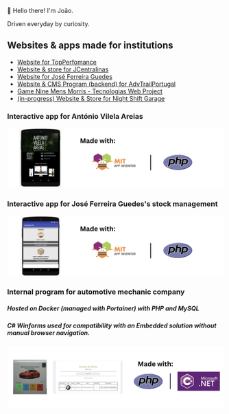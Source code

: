 👋 Hello there! I'm João.

Driven everyday by curiosity.

## Websites & apps made for institutions
- [Website for TopPerfomance](https://top-performance.pt/)
- [Website & store for JCentralinas](https://jcentralinas.com/)
- [Website for José Ferreira Guedes](https://jfg.pt/)
- [Website & CMS Program (backend) for AdvTrailPortugal](https://advtrailportugal.pt/)
- [Game Nine Mens Morris - Tecnologias Web Project](https://ricardofig016.github.io/nine-mens-morris/)
- [(in-progress) Website & Store for Night Shift Garage](http://motopartspedro.42web.io/)

### Interactive app for António Vilela Areias
![alt text](https://github.com/FindingBits/FindingBits/blob/main/img/1.png)

### Interactive app for José Ferreira Guedes's stock management
![alt text](https://github.com/FindingBits/FindingBits/blob/main/img/2.png)

### Internal program for automotive mechanic company
##### Hosted on Docker (managed with Portainer) with PHP and MySQL
##### C# Winforms used for campatibility with an Embedded solution without manual browser navigation.
![alt text](https://github.com/FindingBits/FindingBits/blob/main/img/3.png)
